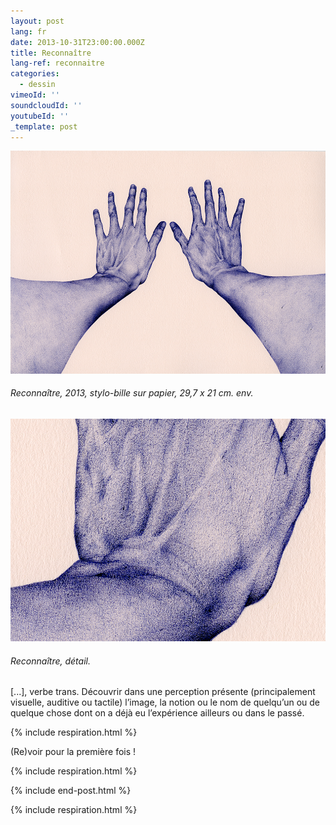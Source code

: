 ```yaml
---
layout: post
lang: fr
date: 2013-10-31T23:00:00.000Z
title: Reconnaître
lang-ref: reconnaitre
categories:
  - dessin
vimeoId: ''
soundcloudId: ''
youtubeId: ''
_template: post
---
```





![](/imgs/d-01-300-up.jpg)

###### _Reconnaître_, 2013, stylo-bille sur papier, 29,7 x 21 cm. env.

![](/imgs/d-01-300-det-up.jpg)

###### _Reconnaître_, détail.

\[...\], verbe trans. Découvrir dans une perception présente (principalement visuelle, auditive ou tactile) l’image, la notion ou le nom de quelqu’un ou de quelque chose dont on a déjà eu l’expérience ailleurs ou dans le passé.

{% include respiration.html %}

(Re)voir pour la première fois !

{% include respiration.html %}

{% include end-post.html %}

{% include respiration.html %}
